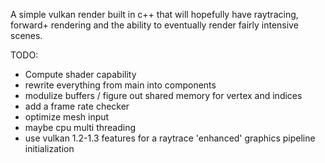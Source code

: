 A simple vulkan render built in c++ that will hopefully have raytracing, forward+ rendering and the ability to eventually render fairly intensive scenes.

TODO: 
* Compute shader capability
* rewrite everything from main into components
* modulize buffers / figure out shared memory for vertex and indices
* add a frame rate checker
* optimize mesh input
* maybe cpu multi threading
* use vulkan 1.2-1.3 features for a raytrace 'enhanced' graphics pipeline initialization

